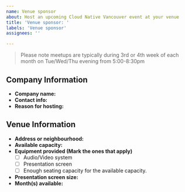 ```yaml
---
name: Venue sponsor
about: Host an upcoming Cloud Native Vancouver event at your venue
title: 'Venue sponsor: '
labels: 'Venue sponsor'
assignees: ''

---
```

> Please note meetups are typically during 3rd or 4th week of each month on Tue/Wed/Thu evening from 5:00-8:30pm

## Company Information

- **Company name:**
- **Contact info:**
- **Reason for hosting:**

## Venue Information

- **Address or neighbourhood:**
- **Available capacity:**
- **Equipment provided (Mark the ones that apply)**
  - [ ] Audio/Video system
  - [ ] Presentation screen
  - [ ] Enough seating capacity for the available capacity.
- **Presentation screen size:**
- **Month(s) available:**
